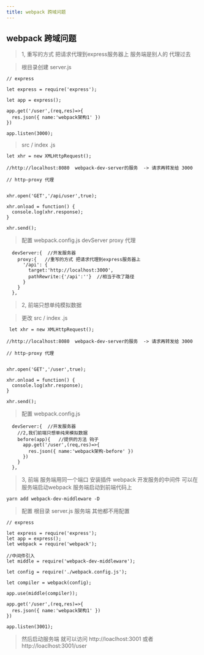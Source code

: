 ```yaml
---
title: webpack 跨域问题
---
```


## webpack 跨域问题

>  1,  重写的方式 把请求代理到express服务器上  服务端是别人的 代理过去

>  根目录创建 server.js  

```
// express 

let express = require('express');

let app = express();

app.get('/user',(req,res)=>{
  res.json({ name:'webpack架构1' })
})

app.listen(3000);
```

>  src / index .js

```
let xhr = new XMLHttpRequest();

//http://localhost:8080  webpack-dev-server的服务  -> 请求再转发给 3000

// http-proxy 代理


xhr.open('GET','/api/user',true);

xhr.onload = function() {
  console.log(xhr.response);
}

xhr.send();
```

>  配置 webpack.config.js   devServer  proxy 代理

```
  devServer:{  //开发服务器
    proxy:{   //重写的方式 把请求代理到express服务器上
      '/api': {
        target:'http://localhost:3000',
        pathRewrite:{'/api':''}  //相当于改了路径
      }
    } 
  },
```

>  2, 前端只想单纯模拟数据 

>  更改 src / index .js

```
 let xhr = new XMLHttpRequest();

//http://localhost:8080  webpack-dev-server的服务  -> 请求再转发给 3000

// http-proxy 代理


xhr.open('GET','/user',true);

xhr.onload = function() {
  console.log(xhr.response);
}

xhr.send();
```

>  配置 webpack.config.js

```
  devServer:{  //开发服务器
    //2,我们前端只想单纯来模拟数据
    before(app){   //提供的方法 钩子
      app.get('/user',(req,res)=>{
        res.json({ name:'webpack架构-before' })
      })
    }
  },
```

>  3, 前端 服务端用同一个端口
>  安装插件  webpack 开发服务的中间件 可以在服务端启动webpack 服务端启动到前端代码上

```
yarn add webpack-dev-middleware -D
```

>  配置 根目录 server.js 服务端 其他都不用配置

```
// express 

let express = require('express');
let app = express();
let webpack = require('webpack');

//中间件引入 
let middle = require('webpack-dev-middleware');

let config = require('./webpack.config.js');

let compiler = webpack(config);

app.use(middle(compiler));

app.get('/user',(req,res)=>{
  res.json({ name:'webpack架构1' })
})

app.listen(3001);
```

>  然后启动服务端 就可以访问 http://loaclhost:3001 或者 http://loaclhost:3001/user